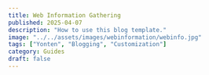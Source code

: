 ```yaml
---
title: Web Information Gathering
published: 2025-04-07
description: "How to use this blog template."
image: "../../assets/images/webinformation/webinfo.jpg"
tags: ["Yonten", "Blogging", "Customization"]
category: Guides
draft: false
---
```


